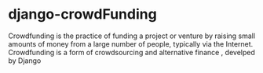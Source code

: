 # django-crowdFunding 
Crowdfunding is the practice of funding a project or venture by raising small
amounts of money from a large number of people, typically via the Internet.
Crowdfunding is a form of crowdsourcing and alternative finance , develped by Django
